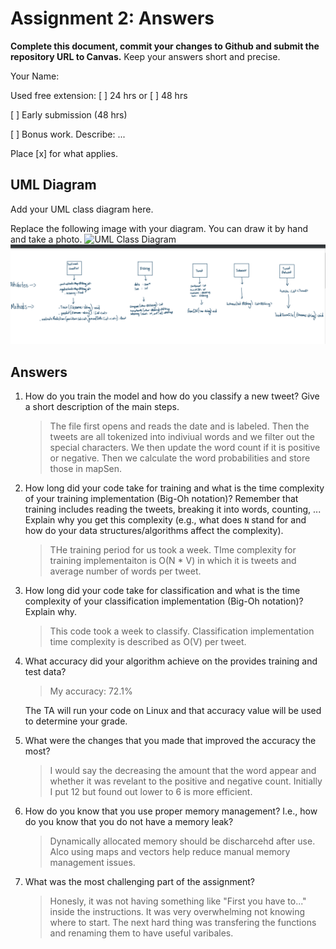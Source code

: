 # Assignment 2: Answers

**Complete this document, commit your changes to Github and submit the repository URL to Canvas.** Keep your answers short and precise.

Your Name:

Used free extension: [ ] 24 hrs or [ ] 48 hrs

[ ] Early submission (48 hrs)

[ ] Bonus work. Describe: ...

Place [x] for what applies.


## UML Diagram

Add your UML class diagram here.

Replace the following image with your diagram. You can draw it by hand and take a photo.
![UML Class Diagram](UML_cla![img.png](img.png)ss.png)![img_1.png](img_1.png)

## Answers

1. How do you train the model and how do you classify a new tweet? Give a short description of the main steps.

    > The file first opens and reads the date and is labeled. Then the tweets are all tokenized into indiviual words and we filter out the special characters. We then update the word count if it is positive or negative. Then we calculate the word probabilities and store those in mapSen.

2. How long did your code take for training and what is the time complexity of your training implementation (Big-Oh notation)? Remember that training includes reading the tweets, breaking it into words, counting, ... Explain why you get this complexity (e.g., what does `N` stand for and how do your data structures/algorithms affect the complexity).

   > THe training period for us took a week. TIme complexity for training implementaiton is O(N * V) in which it is tweets and average number of words per tweet.

3. How long did your code take for classification and what is the time complexity of your classification implementation (Big-Oh notation)? Explain why.

   > This code took a week to classify. Classification implementation time complexity is described as O(V)  per tweet.

4. What accuracy did your algorithm achieve on the provides training and test data? 

   > My accuracy: 72.1%

   The TA will run your code on Linux and that accuracy value will be used to determine your grade.

5. What were the changes that you made that improved the accuracy the most?
   
   > I would say the decreasing the amount that the word appear and whether it was revelant to the positive and negative count. Initially I put 12 but found out lower to 6 is more efficient.

6. How do you know that you use proper memory management? I.e., how do you know that you do not have
   a memory leak?

   > Dynamically allocated memory should be discharcehd after use. Alco using maps and vectors help reduce manual memory management issues.

6. What was the most challenging part of the assignment?

   > Honesly, it was not having something like "First you have to..." inside the instructions. It was very overwhelming not knowing where to start. The next hard thing was transfering the functions and renaming them to have useful varibales.